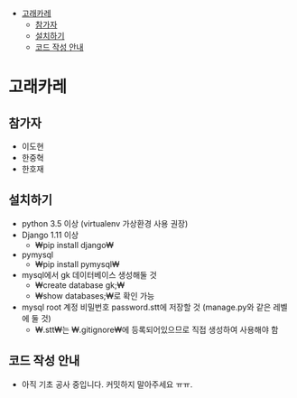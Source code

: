- [고래카레](#----)
  * [참가자](#---)
  * [설치하기](#----)
  * [코드 작성 안내](#--------)

# 고래카레

## 참가자
 * 이도현
 * 한중혁
 * 한호재

## 설치하기
 * python 3.5 이상 (virtualenv 가상환경 사용 권장)
 * Django 1.11 이상
   * ₩pip install django₩
 * pymysql
   * ₩pip install pymysql₩
 * mysql에서 gk 데이터베이스 생성해둘 것
   * ₩create database gk;₩
   * ₩show databases;₩로 확인 가능
 * mysql root 계정 비밀번호 password.stt에 저장할 것 (manage.py와 같은 레벨에 둘 것)
   * ₩.stt₩는 ₩.gitignore₩에 등록되어있으므로 직접 생성하여 사용해야 함

## 코드 작성 안내
 * 아직 기초 공사 중입니다. 커밋하지 말아주세요 ㅠㅠ.
